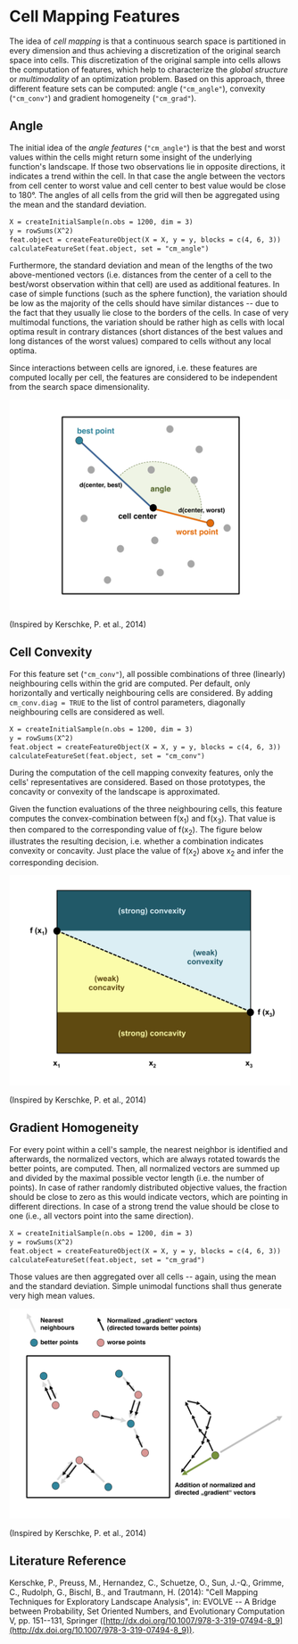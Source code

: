 # Cell Mapping Features

The idea of *cell mapping* is that a continuous search space is partitioned in every dimension and thus achieving a discretization of the original search space into cells. This discretization of the original sample into cells allows the computation of features, which help to characterize the *global structure* or *multimodality* of an optimization problem.
Based on this approach, three different feature sets can be computed: angle (`"cm_angle"`), convexity (`"cm_conv"`) and gradient homogeneity (`"cm_grad"`).

## Angle

The initial idea of the *angle features* (`"cm_angle"`) is that the best and worst values within the cells might return some insight of the underlying function's landscape. If those two observations lie in opposite directions, it indicates a trend within the cell. In that case the angle between the vectors from cell center to worst value and cell center to best value would be close to 180&deg;.
The angles of all cells from the grid will then be aggregated using the mean and the standard deviation.

```{r}
X = createInitialSample(n.obs = 1200, dim = 3)
y = rowSums(X^2)
feat.object = createFeatureObject(X = X, y = y, blocks = c(4, 6, 3))
calculateFeatureSet(feat.object, set = "cm_angle")
``` 

Furthermore, the standard deviation and mean of the lengths of the two above-mentioned vectors (i.e. distances from the center of a cell to the best/worst observation within that cell) are used as additional features. In case of simple functions (such as the sphere function), the variation should be low as the majority of the cells should have similar distances -- due to the fact that they usually lie close to the borders of the cells. In case of very multimodal functions, the variation should be rather high as cells with local optima result in contrary distances (short distances of the best values and long distances of the worst values) compared to cells without any local optima.

Since interactions between cells are ignored, i.e. these features are computed locally per cell, the features are considered to be independent from the search space dimensionality.

![Illustration of the idea of Angle](angle.svg)

(Inspired by Kerschke, P. et al., 2014)


## Cell Convexity

For this feature set (`"cm_conv"`), all possible combinations of three (linearly) neighbouring cells within the grid are computed. Per default, only horizontally and vertically neighbouring cells are considered. By adding `cm_conv.diag = TRUE` to the list of control parameters, diagonally neighbouring cells are considered as well.

```{r}
X = createInitialSample(n.obs = 1200, dim = 3)
y = rowSums(X^2)
feat.object = createFeatureObject(X = X, y = y, blocks = c(4, 6, 3))
calculateFeatureSet(feat.object, set = "cm_conv")
``` 

During the computation of the cell mapping convexity features, only the cells' representatives are considered. Based on those prototypes, the concavity or convexity of the landscape is approximated.

Given the function evaluations of the three neighbouring cells, this feature computes the convex-combination between f(x<sub>1</sub>) and f(x<sub>3</sub>). That value is then compared to the corresponding value of f(x<sub>2</sub>). The figure below illustrates the resulting decision, i.e. whether a combination indicates convexity or concavity. Just place the value of f(x<sub>2</sub>) above x<sub>2</sub> and infer the corresponding decision.

![Illustration of the decision for or against (strong) convexity](convexity.svg)

(Inspired by Kerschke, P. et al., 2014)

## Gradient Homogeneity

For every point within a cell's sample, the nearest neighbor is identified and afterwards, the normalized vectors, which are always rotated towards the better points, are computed. Then, all normalized vectors are summed up and divided by the maximal possible vector length (i.e. the number of points). In case of rather randomly distributed objective values, the fraction should be close to zero as this would indicate vectors, which are pointing in different directions. In case of a strong trend the value should be close to one (i.e., all vectors point into the same direction).

```{r}
X = createInitialSample(n.obs = 1200, dim = 3)
y = rowSums(X^2)
feat.object = createFeatureObject(X = X, y = y, blocks = c(4, 6, 3))
calculateFeatureSet(feat.object, set = "cm_grad")
``` 

Those values are then aggregated over all cells -- again, using the mean and the standard deviation. Simple unimodal functions shall thus generate very high mean values.

![Illustration of the idea of Gradient Homogeneity](gradienthomogeneity.svg)

(Inspired by Kerschke, P. et al., 2014)

## Literature Reference
Kerschke, P., Preuss, M., Hernandez, C., Schuetze, O., Sun, J.-Q., Grimme, C., Rudolph, G., Bischl, B., and Trautmann, H. (2014): "Cell Mapping Techniques for Exploratory Landscape Analysis", in: EVOLVE -- A Bridge between Probability, Set Oriented Numbers, and Evolutionary Computation V, pp. 151--131, Springer ([http://dx.doi.org/10.1007/978-3-319-07494-8_9](http://dx.doi.org/10.1007/978-3-319-07494-8_9)).